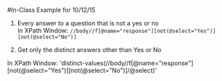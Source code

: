#In-Class Example for 10/12/15  

1. Every answer to a question that is not a yes or no  
In XPath Window: `//body//f[@name="response"][not(@select="Yes")][not(@select="No")]`

2. Get only the distinct answers other than Yes or No 

In XPath Window: 'distinct-values(//body//f[@name="response"][not(@select="Yes")][not(@select="No")]/@select)'

